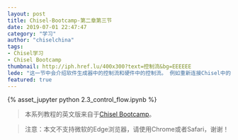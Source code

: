 ```yaml
---
layout: post
title: Chisel-Bootcamp-第二章第三节
date: 2019-07-01 22:47:47
category: "学习"
author: "chiselchina"
tags:
- Chisel学习
- Chisel Bootcamp
thumbnail: http://iph.href.lu/400x300?text=控制流&bg=EEEEEE
lede: "这一节中会介绍软件生成器中的控制流和硬件中的控制流。 例如重新连接Chisel中的线（wire）会发生什么？ 怎样定义一个具有两个以上输入的多路复用器？ 完成这一节后，您就可以回答这些问题。"
featured: true
---
```


<div>
<script src="/metronic/assets/plugins/jquery.min.js"></script>
{% asset_jupyter python 2.3_control_flow.ipynb %}
</div>

> 本系列教程的英文版来自于[Chisel Bootcamp](https://github.com/freechipsproject/chisel-bootcamp)。

> 注意：本文不支持微软的Edge浏览器，请使用Chrome或者Safari，谢谢！
